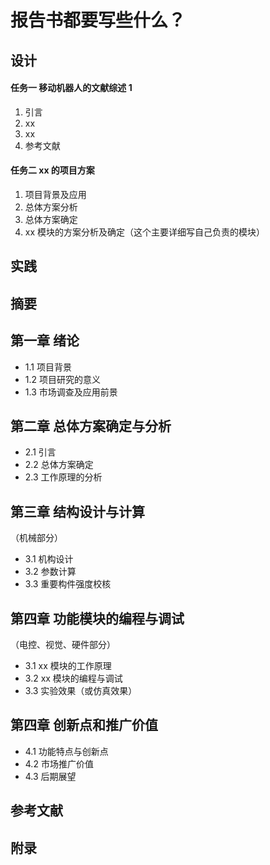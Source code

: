# 报告书都要写些什么？

## 设计

#### 任务一 移动机器人的文献综述 1

1. 引言
2. xx
3. xx
4. 参考文献

#### 任务二 xx 的项目方案

1. 项目背景及应用
2. 总体方案分析
3. 总体方案确定
4. xx 模块的方案分析及确定（这个主要详细写自己负责的模块）

## 实践

## 摘要

## 第一章 绪论

- 1.1 项目背景
- 1.2 项目研究的意义
- 1.3 市场调查及应用前景

## 第二章 总体方案确定与分析

- 2.1 引言
- 2.2 总体方案确定
- 2.3 工作原理的分析

## 第三章 结构设计与计算

（机械部分）

- 3.1 机构设计
- 3.2 参数计算
- 3.3 重要构件强度校核

## 第四章 功能模块的编程与调试

（电控、视觉、硬件部分）

- 3.1 xx 模块的工作原理
- 3.2 xx 模块的编程与调试
- 3.3 实验效果（或仿真效果）

## 第四章 创新点和推广价值

- 4.1 功能特点与创新点
- 4.2 市场推广价值
- 4.3 后期展望

## 参考文献

## 附录

